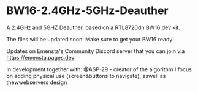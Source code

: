 # BW16-2.4GHz-5GHz-Deauther
A 2.4GHz and 5GHZ Deauther, based on a RTL8720dn BW16 dev kit.

The files will be updated soon! Make sure to get your BW16 ready!

Updates on Emensta's Community Discord server that you can join via https://emensta.pages.dev

In development together with:
@ASP-29 - creator of the algorithm
I focus on adding physical use (screen&buttons to navigate), aswell as thewwebservers design